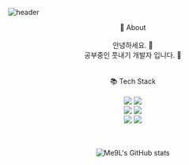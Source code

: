 ![header](https://capsule-render.vercel.app/api?color=auto&text=Hello&fontSize=30&fontColor=01A2F3&fontAlign=20&fontAlignY=10&desc=KU%20github&descAlign=26&descAlignY=36&rotate=-8&type=slice&reversal=true)
<div align=center>
💬 About</br></br>
안녕하세요. 🙏</br>
공부중인 풋내기 개발자 입니다. 🐲</br>
</div>
<div align=center></br></br>
📚 Tech Stack</br></br>
<img src="https://img.shields.io/badge/Springboot-6DB33F?style=plastic&logo=Springboot&logoColor=white"/>
<img src="https://img.shields.io/badge/React-61DAFB?style=plastic&logo=React&logoColor=white"/></br>
<img src="https://img.shields.io/badge/Python-3776AB?style=plastic&logo=Python&logoColor=white"/>
<img src="https://img.shields.io/badge/Django-092E20?style=plastic&logo=Django&logoColor=white"/></br>
<img src="https://img.shields.io/badge/Photoshop-31A8FF?style=plastic&logo=AdobePhotoshop&logoColor=white"/>
<img src="https://img.shields.io/badge/Illustrator-FF9A00?style=plastic&logo=AdobeIllustrator&logoColor=white"/>
</div>
<div align=center>
</br></br>

![Me9L's GitHub stats](https://github-readme-stats.vercel.app/api?username=Me9L&show_icons=true&theme=dark)

</div>

<!--
**Me9l/Me9l** is a ✨ _special_ ✨ repository because its `README.md` (this file) appears on your GitHub profile.

Here are some ideas to get you started:

- 🔭 I’m currently working on ...
- 🌱 I’m currently learning ...
- 👯 I’m looking to collaborate on ...
- 🤔 I’m looking for help with ...
- 💬 Ask me about ...
- 📫 How to reach me: ...
- 😄 Pronouns: ...
- ⚡ Fun fact: ...
-->
